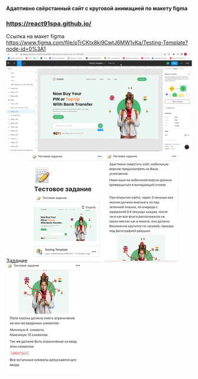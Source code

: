 #### Адаптивно свёрстанный сайт с круговой анимацией по макету figma
### https://react91spa.github.io/
Ссылка на макет figma https://www.figma.com/file/pTrCKtx8ki9CwtJ6MW1vKa/Testing-Template?node-id=0%3A1
![Image alt](https://github.com/react91spa/react91spa.github.io/blob/main/screen/Oj4ISfxStuytyu.jpg)
Задание 
![Image alt](https://github.com/react91spa/react91spa.github.io/blob/main/screen/screen1.jpg) ![Image alt](https://github.com/react91spa/react91spa.github.io/blob/main/screen/screen2.jpg) ![Image alt](https://github.com/react91spa/react91spa.github.io/blob/main/screen/screen3.jpg)
